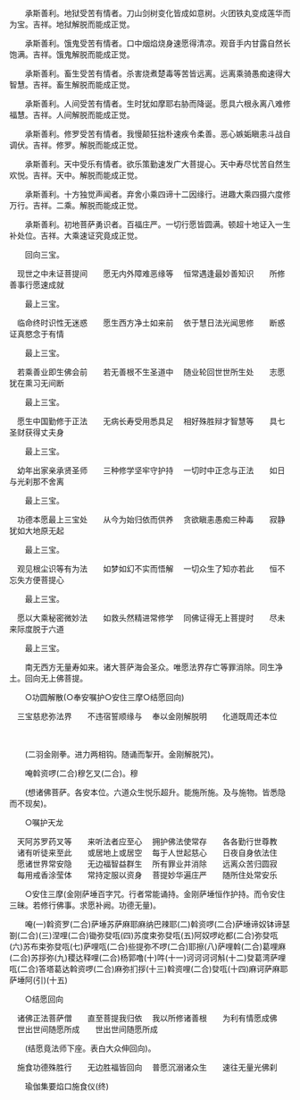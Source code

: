 <!-- { "loadSidebar": true } -->
　　承斯善利。地狱受苦有情者。刀山剑树变化皆成如意树。火团铁丸变成莲华而为宝。吉祥。地狱解脱而能成正觉。

　　承斯善利。饿鬼受苦有情者。口中烟焰烧身速愿得清凉。观音手内甘露自然长饱满。吉祥。饿鬼解脱而能成正觉。

　　承斯善利。畜生受苦有情者。杀害烧煮楚毒等苦皆远离。远离乘骑愚痴速得大智慧。吉祥。畜生解脱而能成正觉。

　　承斯善利。人间受苦有情者。生时犹如摩耶右胁而降诞。愿具六根永离八难修福慧。吉祥。人间解脱而能成正觉。

　　承斯善利。修罗受苦有情者。我慢颠狂拙朴速疾令柔善。恶心嫉姤瞋恚斗战自调伏。吉祥。修罗。解脱而能成正觉。

　　承斯善利。天中受乐有情者。欲乐策勤速发广大菩提心。天中寿尽忧苦自然生欢悦。吉祥。天中。解脱而能成正觉。

　　承斯善利。十方独觉声闻者。弃舍小乘四谛十二因缘行。进趣大乘四摄六度修万行。吉祥。二乘。解脱而能成正觉。

　　承斯善利。初地菩萨勇识者。百福庄严。一切行愿皆圆满。顿超十地证入一生补处位。吉祥。大乘速证究竟成正觉。

　　回向三宝。

　现世之中未证菩提间　　愿无内外障难恶缘等
　恒常遇逢最妙善知识　　所修善事行愿速成就

　　最上三宝。

　临命终时识性无迷惑　　愿生西方净土如来前
　依于慧日法光闻思修　　断惑证真愍念于有情

　　最上三宝。

　若乘善业即生佛会前　　若无善根不生圣道中
　随业轮回世世所生处　　志愿犹在熏习无间断

　　最上三宝。

　愿生中国勤修于正法　　无病长寿受用悉具足
　相好殊胜辩才智慧等　　具七圣财获得丈夫身

　　最上三宝。

　幼年出家亲承贤圣师　　三种修学坚牢守护持
　一切时中正念与正法　　如日与光刹那不舍离

　　最上三宝。

　功德本愿最上三宝处　　从今为始归依而供养
　贪欲瞋恚愚痴三种毒　　寂静犹如大地原无起

　　最上三宝。

　观见根尘识等有为法　　如梦如幻不实而悟解
　一切众生了知亦若此　　恒不忘失方便菩提心

　　最上三宝。

　愿以大乘秘密微妙法　　如救头然精进常修学
　同佛证得无上菩提时　　尽未来际度脱于六道

　　最上三宝。

　　南无西方无量寿如来。诸大菩萨海会圣众。唯愿法界存亡等罪消除。同生净土。回向无上佛菩提。

　　○功圆解散(○奉安嘱护○安住三摩○结愿回向)

　三宝慈悲弥法界　　不违宿誓顺缘与
　奉以金刚解脱明　　化道既周还本位

　　

　　(二羽金刚拳。进力两相钩。随诵而掣开。金刚解脱咒)。

　　唵斡资啰(二合)穆乞叉(二合)。穆

　　(想诸佛菩萨。各安本位。六道众生悦乐超升。能施所施。及与施物。皆悉隐而不现矣)。

　　○嘱护天龙

　天阿苏罗药叉等　　来听法者应至心
　拥护佛法使常存　　各各勤行世尊教
　诸有听徒来至此　　或居地上或居空
　每于人世起慈心　　日夜自身依法住
　愿诸世界常安隐　　无边福智益群生
　所有罪业并消除　　远离众苦归圆寂
　每用戒香涂莹体　　常持定服以资身
　菩提妙华遍庄严　　随所住处常安乐

　　○安住三摩(金刚萨埵百字咒。行者常能诵持。金刚萨埵恒作护持。而令安住三昧。若修行佛事。求愿补阙。功德无量)。

　　唵(一)斡资罗(二合)萨埵苏萨麻耶麻纳巴辣耶(二)斡资啰(二合)萨埵谛奴钵谛瑟劄(二合)(三)涅哩(二合)锄弥癹咓(四)苏度束弥癹咓(五)阿奴啰屹都(二合)弥癹咓(六)苏布束弥癹咓(七)萨哩咓(二合)些提弥不啰(二合)耶擦(八)萨哩斡(二合)葛哩麻(二合)苏拶弥(九)稷达释哩(二合)杨郭噜(十)吽(十一)诃诃诃诃斛(十二)癹葛湾萨哩咓(二合)答塔葛达斡资啰(二合)麻弥扪拶(十三)斡资哩(二合)癹咓(十四)麻诃萨麻耶萨埵阿(引)(十五)

　　○结愿回向

　诸佛正法菩萨僧　　直至菩提我归依
　我以所修诸善根　　为利有情愿成佛
　世出世间随愿所成　　世出世间随愿所成

　　(结愿竟法师下座。表白大众伸回向)。

　施食功德殊胜行　　无边胜福皆回向
　普愿沉溺诸众生　　速往无量光佛刹

　　瑜伽集要焰口施食仪(终)
